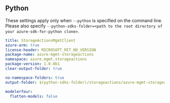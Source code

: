 ## Python

These settings apply only when `--python` is specified on the command line.
Please also specify `--python-sdks-folder=<path to the root directory of your azure-sdk-for-python clone>`.

``` yaml $(python)
title: StorageActionsMgmtClient
azure-arm: true
license-header: MICROSOFT_MIT_NO_VERSION
package-name: azure-mgmt-storageactions
namespace: azure.mgmt.storageactions
package-version: 1.0.0b1
clear-output-folder: true
```

``` yaml $(python)
no-namespace-folders: true
output-folder: $(python-sdks-folder)/storageactions/azure-mgmt-storageactions/azure/mgmt/storageactions
```

``` yaml $(python)
modelerfour:
  flatten-models: false
```
